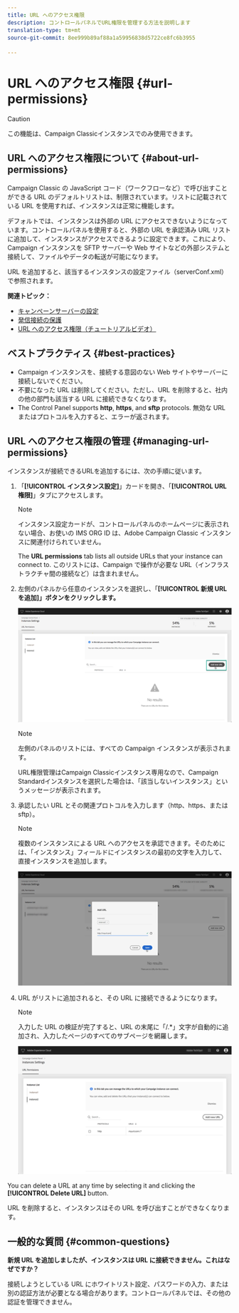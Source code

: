 ```yaml
---
title: URL へのアクセス権限
description: コントロールパネルでURL権限を管理する方法を説明します
translation-type: tm+mt
source-git-commit: 8ee999b89af88a1a59956838d5722ce8fc6b3955

---
```



# URL へのアクセス権限 {#url-permissions}

>[!CAUTION]
>
>この機能は、Campaign Classicインスタンスでのみ使用できます。

## URL へのアクセス権限について {#about-url-permissions}

Campaign Classic の JavaScript コード（ワークフローなど）で呼び出すことができる URL のデフォルトリストは、制限されています。リストに記載されている URL を使用すれば、インスタンスは正常に機能します。

デフォルトでは、インスタンスは外部の URL にアクセスできないようになっています。コントロールパネルを使用すると、外部の URL を承認済み URL リストに追加して、インスタンスがアクセスできるように設定できます。これにより、Campaign インスタンスを SFTP サーバーや Web サイトなどの外部システムと接続して、ファイルやデータの転送が可能になります。

URL を追加すると、該当するインスタンスの設定ファイル（serverConf.xml）で参照されます。

**関連トピック：**

* [キャンペーンサーバーの設定](https://docs.campaign.adobe.com/doc/AC/en/INS_Additional_configurations_Configuring_Campaign_server.html)
* [発信接続の保護](https://docs.campaign.adobe.com/doc/AC/en/INS_Additional_configurations_Configuring_Campaign_server.html#Outgoing_connection_protection)
* [URL へのアクセス権限（チュートリアルビデオ）](https://docs.adobe.com/content/help/en/campaign-learn/campaign-classic-tutorials/administrating/control-panel-acc/adding-url-permissions.html)

## ベストプラクティス {#best-practices}

* Campaign インスタンスを、接続する意図のない Web サイトやサーバーに接続しないでください。
* 不要になった URL は削除してください。ただし、URL を削除すると、社内の他の部門も該当する URL に接続できなくなります。
* The Control Panel supports **http**, **https**, and **sftp** protocols. 無効な URL またはプロトコルを入力すると、エラーが返されます。

## URL へのアクセス権限の管理 {#managing-url-permissions}

インスタンスが接続できるURLを追加するには、次の手順に従います。

1. 「**[!UICONTROL インスタンス設定]**」カードを開き、「**[!UICONTROL URL 権限]**」タブにアクセスします。

   >[!NOTE]
   >
   >インスタンス設定カードが、コントロールパネルのホームページに表示されない場合、お使いの IMS ORG ID は、Adobe Campaign Classic インスタンスに関連付けられていません。
   >
   >The <b><span class="uicontrol">URL permissions</span></b> tab lists all outside URLs that your instance can connect to. このリストには、Campaign で操作が必要な URL（インフラストラクチャ間の接続など）は含まれません。

1. 左側のパネルから任意のインスタンスを選択し、「**[!UICONTROL 新規 URL を追加]」ボタンをクリックします。**

   ![](assets/add_url1.png)

   >[!NOTE]
   >
   >左側のパネルのリストには、すべての Campaign インスタンスが表示されます。
   >
   >URL権限管理はCampaign Classicインスタンス専用なので、Campaign Standardインスタンスを選択した場合は、「該当しないインスタンス」というメッセージが表示されます。

1. 承認したい URL とその関連プロトコルを入力します（http、https、または sftp）。

   >[!NOTE]
   >
   >複数のインスタンスによる URL へのアクセスを承認できます。そのためには、「インスタンス」フィールドにインスタンスの最初の文字を入力して、直接インスタンスを追加します。

   ![](assets/add_url2.png)

1. URL がリストに追加されると、その URL に接続できるようになります。

   >[!NOTE]
   >
   >入力した URL の検証が完了すると、URL の末尾に「/.*」文字が自動的に追加され、入力したページのすべてのサブページを網羅します。

   ![](assets/add_url_listnew.png)

You can delete a URL at any time by selecting it and clicking the **[!UICONTROL Delete URL]** button.

URL を削除すると、インスタンスはその URL を呼び出すことができなくなります。

## 一般的な質問 {#common-questions}

**新規 URL を追加しましたが、インスタンスは URL に接続できません。これはなぜですか？**

接続しようとしている URL にホワイトリスト設定、パスワードの入力、または別の認証方法が必要となる場合があります。コントロールパネルでは、その他の認証を管理できません。
